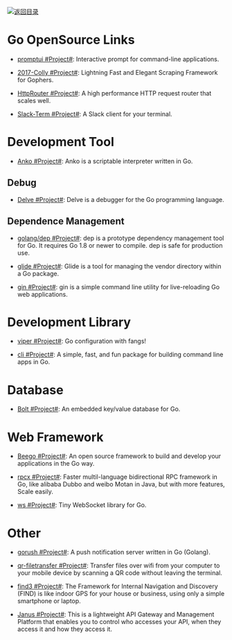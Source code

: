 [![返回目录](https://user-images.githubusercontent.com/5803001/38079637-ff0abcf0-3371-11e8-9b76-ad651620afc7.jpg)](https://github.com/wxyyxc1992/Awesome-Links)

# Go OpenSource Links

* [promptui #Project#](https://github.com/manifoldco/promptui): Interactive prompt for command-line applications.

* [2017-Colly #Project#](https://github.com/gocolly/colly): Lightning Fast and Elegant Scraping Framework for Gophers.

- [HttpRouter #Project#](https://github.com/julienschmidt/httprouter): A high performance HTTP request router that scales well.

- [Slack-Term #Project#](https://github.com/erroneousboat/slack-term): A Slack client for your terminal.

# Development Tool

* [Anko #Project#](https://github.com/mattn/anko): Anko is a scriptable interpreter written in Go.

## Debug

* [Delve #Project#](https://github.com/derekparker/delve): Delve is a debugger for the Go programming language.

## Dependence Management

* [golang/dep #Project#](https://github.com/golang/dep): dep is a prototype dependency management tool for Go. It requires Go 1.8 or newer to compile. dep is safe for production use.

* [glide #Project#](https://github.com/Masterminds/glide): Glide is a tool for managing the vendor directory within a Go package.

* [gin #Project#](https://github.com/codegangsta/gin): gin is a simple command line utility for live-reloading Go web applications.

# Development Library

* [viper #Project#](https://github.com/spf13/viper): Go configuration with fangs!

* [cli #Project#](https://github.com/urfave/cli): A simple, fast, and fun package for building command line apps in Go.

# Database

* [Bolt #Project#](https://github.com/boltdb/bolt): An embedded key/value database for Go.

# Web Framework

* [Beego #Project#](https://beego.me/): An open source framework to build and develop your applications in the Go way.

* [rpcx #Project#](https://github.com/smallnest/rpcx): Faster multil-language bidirectional RPC framework in Go, like alibaba Dubbo and weibo Motan in Java, but with more features, Scale easily.

* [ws #Project#](https://github.com/gobwas/ws): Tiny WebSocket library for Go.

# Other

* [gorush #Project#](https://github.com/appleboy/gorush): A push notification server written in Go (Golang).

* [qr-filetransfer #Project#](https://github.com/claudiodangelis/qr-filetransfer): Transfer files over wifi from your computer to your mobile device by scanning a QR code without leaving the terminal.

* [find3 #Project#](https://github.com/schollz/find3): The Framework for Internal Navigation and Discovery (FIND) is like indoor GPS for your house or business, using only a simple smartphone or laptop.

* [Janus #Project#](https://github.com/hellofresh/janus): This is a lightweight API Gateway and Management Platform that enables you to control who accesses your API, when they access it and how they access it.
